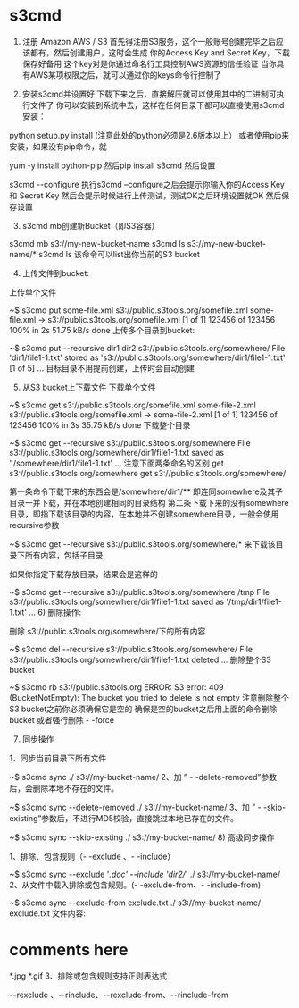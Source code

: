 # s3cmd
1) 注册 Amazon AWS / S3 
首先得注册S3服务，这个一般账号创建完毕之后应该都有，然后创建用户，这时会生成 
你的Access Key and Secret Key，下载保存好备用 
这个key对是你通过命名行工具控制AWS资源的信任验证 
当你具有AWS某项权限之后，就可以通过你的keys命令行控制了

2) 安装s3cmd并设置好 
下载下来之后，直接解压就可以使用其中的二进制可执行文件了 
你可以安装到系统中去，这样在任何目录下都可以直接使用s3cmd 
安装：

python setup.py install
(注意此处的python必须是2.6版本以上） 
或者使用pip来安装，如果没有pip命令，就

yum -y install python-pip
然后pip install s3cmd
然后设置

s3cmd --configure
执行s3cmd –configure之后会提示你输入你的Access Key和 Secret Key 
然后会提示时候进行上传测试，测试OK之后环境设置就OK 
然后保存设置

3) s3cmd mb创建新Bucket（即S3容器）

s3cmd mb s3://my-new-bucket-name
s3cmd ls s3://my-new-bucket-name/*
s3cmd ls 该命令可以list出你当前的S3 bucket

4) 上传文件到bucket:

上传单个文件

~$ s3cmd put some-file.xml s3://public.s3tools.org/somefile.xml
some-file.xml -> s3://public.s3tools.org/somefile.xml [1 of 1]
123456 of 123456 100% in 2s 51.75 kB/s done
上传多个目录到bucket:

~$ s3cmd put --recursive dir1 dir2 s3://public.s3tools.org/somewhere/
File 'dir1/file1-1.txt' stored as 's3://public.s3tools.org/somewhere/dir1/file1-1.txt' [1 of 5]
...
目标目录不用提前创建，上传时会自动创建

5) 从S3 bucket上下载文件 
下载单个文件

~$ s3cmd get s3://public.s3tools.org/somefile.xml some-file-2.xml
s3://public.s3tools.org/somefile.xml -> some-file-2.xml [1 of 1]
123456 of 123456 100% in 3s 35.75 kB/s done
下载整个目录

~$ s3cmd get --recursive s3://public.s3tools.org/somewhere
File s3://public.s3tools.org/somewhere/dir1/file1-1.txt saved as './somewhere/dir1/file1-1.txt'
...
注意下面两条命名的区别 
get s3://public.s3tools.org/somewhere 
get s3://public.s3tools.org/somewhere/

第一条命令下载下来的东西会是/somewhere/dir1/** 即连同somewhere及其子目录一并下载，并在本地创建相同的目录结构 
第二条下载下来的没有somewhere目录，即指下载该目录的内容，在本地并不创建somewhere目录，一般会使用recursive参数

~$ s3cmd get --recursive s3://public.s3tools.org/somewhere/*
来下载该目录下所有内容，包括子目录

如果你指定下载存放目录，结果会是这样的

~$ s3cmd get --recursive s3://public.s3tools.org/somewhere /tmp
File s3://public.s3tools.org/somewhere/dir1/file1-1.txt saved as '/tmp/dir1/file1-1.txt'
...
6) 删除操作:

删除 s3://public.s3tools.org/somewhere/下的所有内容

~$ s3cmd del --recursive s3://public.s3tools.org/somewhere/
File s3://public.s3tools.org/somewhere/dir1/file1-1.txt deleted
...
删除整个S3 bucket

~$ s3cmd rb s3://public.s3tools.org
ERROR: S3 error: 409 (BucketNotEmpty): The bucket you tried to delete is not empty
注意删除整个S3 bucket之前你必须确保它是空的 
确保是空的bucket之后用上面的命令删除bucket 
或者强行删除 - -force

7) 同步操作

1、同步当前目录下所有文件

~$ s3cmd sync ./ s3://my-bucket-name/
2、加 ” - -delete-removed”参数后，会删除本地不存在的文件。

~$ s3cmd sync --delete-removed ./ s3://my-bucket-name/
3、加 ” - -skip-existing”参数后，不进行MD5校验，直接跳过本地已存在的文件。

~$ s3cmd sync --skip-existing ./ s3://my-bucket-name/
8) 高级同步操作

1、排除、包含规则（- -exclude 、- -include）

~$ s3cmd sync --exclude '*.doc' --include 'dir2/*' ./ s3://my-bucket-name/
2、从文件中载入排除或包含规则。(- -exclude-from、- -include-from)

~$ s3cmd sync --exclude-from exclude.txt ./ s3://my-bucket-name/
exclude.txt 文件内容:

# comments here
*.jpg
*.gif
3、排除或包含规则支持正则表达式

--rexclude 、--rinclude、--rexclude-from、--rinclude-from